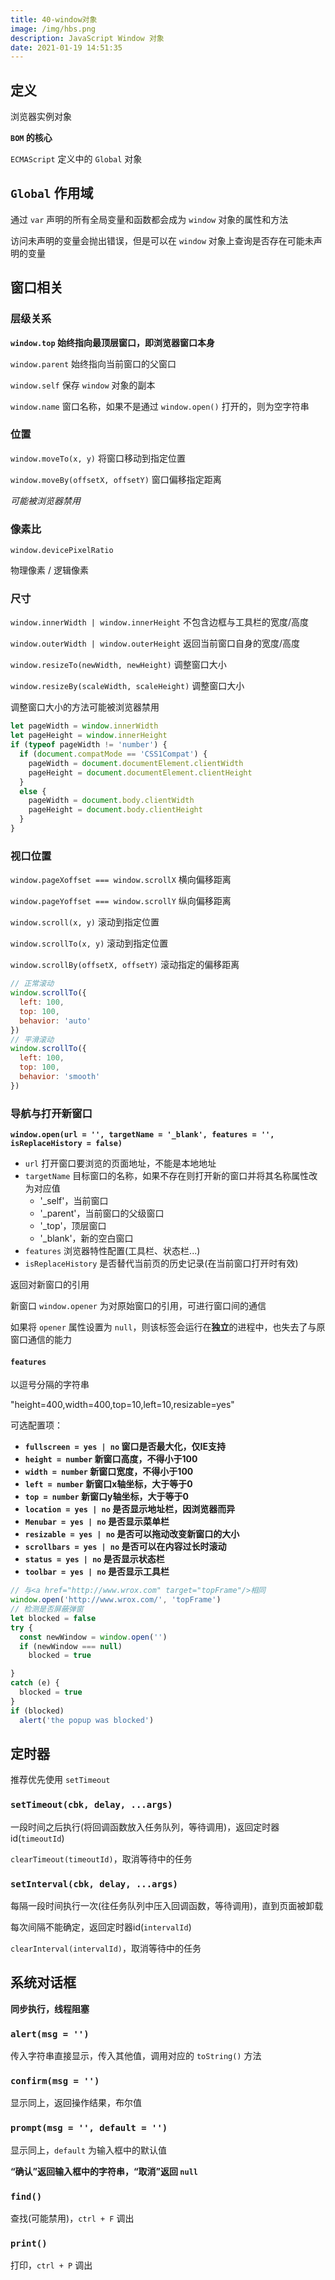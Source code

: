 ```yaml
---
title: 40-window对象
image: /img/hbs.png
description: JavaScript Window 对象
date: 2021-01-19 14:51:35
---
```



## 定义

浏览器实例对象

**`BOM` 的核心**

`ECMAScript` 定义中的 `Global` 对象

## `Global` 作用域

通过 `var` 声明的所有全局变量和函数都会成为 `window` 对象的属性和方法

访问未声明的变量会抛出错误，但是可以在 `window` 对象上查询是否存在可能未声明的变量

## 窗口相关

### 层级关系

**`window.top` 始终指向最顶层窗口，即浏览器窗口本身**

`window.parent` 始终指向当前窗口的父窗口

`window.self` 保存 `window` 对象的副本

`window.name` 窗口名称，如果不是通过 `window.open()` 打开的，则为空字符串

### 位置

`window.moveTo(x, y)` 将窗口移动到指定位置

`window.moveBy(offsetX, offsetY)` 窗口偏移指定距离

*可能被浏览器禁用*

### 像素比

`window.devicePixelRatio`

物理像素 / 逻辑像素

### 尺寸

`window.innerWidth | window.innerHeight` 不包含边框与工具栏的宽度/高度

`window.outerWidth | window.outerHeight` 返回当前窗口自身的宽度/高度

`window.resizeTo(newWidth, newHeight)` 调整窗口大小

`window.resizeBy(scaleWidth, scaleHeight)` 调整窗口大小

调整窗口大小的方法可能被浏览器禁用

```js
let pageWidth = window.innerWidth
let pageHeight = window.innerHeight
if (typeof pageWidth != 'number') {
  if (document.compatMode == 'CSS1Compat') {
    pageWidth = document.documentElement.clientWidth
    pageHeight = document.documentElement.clientHeight
  }
  else {
    pageWidth = document.body.clientWidth
    pageHeight = document.body.clientHeight
  }
}
```

### 视口位置

`window.pageXoffset === window.scrollX` 横向偏移距离

`window.pageYoffset === window.scrollY` 纵向偏移距离

`window.scroll(x, y)` 滚动到指定位置

`window.scrollTo(x, y)` 滚动到指定位置

`window.scrollBy(offsetX, offsetY)` 滚动指定的偏移距离

```js
// 正常滚动
window.scrollTo({
  left: 100,
  top: 100,
  behavior: 'auto'
})
// 平滑滚动
window.scrollTo({
  left: 100,
  top: 100,
  behavior: 'smooth'
})
```

### 导航与打开新窗口

**`window.open(url = '', targetName = '_blank', features = '', isReplaceHistory = false)`**
  - `url` 打开窗口要浏览的页面地址，不能是本地地址
  - `targetName` 目标窗口的名称，如果不存在则打开新的窗口并将其名称属性改为对应值
    - '_self'，当前窗口
    - '_parent'，当前窗口的父级窗口
    - '_top'，顶层窗口
    - '_blank'，新的空白窗口
  - `features` 浏览器特性配置(工具栏、状态栏...)
  - `isReplaceHistory` 是否替代当前页的历史记录(在当前窗口打开时有效)

返回对新窗口的引用

新窗口 `window.opener` 为对原始窗口的引用，可进行窗口间的通信

如果将 `opener` 属性设置为 `null`，则该标签会运行在**独立**的进程中，也失去了与原窗口通信的能力

#### `features` 

以逗号分隔的字符串

"height=400,width=400,top=10,left=10,resizable=yes"

可选配置项：
- **`fullscreen = yes | no` 窗口是否最大化，仅IE支持**
- **`height = number` 新窗口高度，不得小于100**
- **`width = number` 新窗口宽度，不得小于100**
- **`left = number` 新窗口x轴坐标，大于等于0**
- **`top = number` 新窗口y轴坐标，大于等于0**
- **`location = yes | no` 是否显示地址栏，因浏览器而异**
- **`Menubar = yes | no` 是否显示菜单栏**
- **`resizable = yes | no` 是否可以拖动改变新窗口的大小**
- **`scrollbars = yes | no` 是否可以在内容过长时滚动**
- **`status = yes | no` 是否显示状态栏**
- **`toolbar = yes | no` 是否显示工具栏**


```js
// 与<a href="http://www.wrox.com" target="topFrame"/>相同
window.open('http://www.wrox.com/', 'topFrame')
// 检测是否屏蔽弹窗
let blocked = false
try {
  const newWindow = window.open('')
  if (newWindow === null)
    blocked = true

}
catch (e) {
  blocked = true
}
if (blocked)
  alert('the popup was blocked')

```

## 定时器

推荐优先使用 `setTimeout`

### `setTimeout(cbk, delay, ...args)`

一段时间之后执行(将回调函数放入任务队列，等待调用)，返回定时器id(`timeoutId`)

`clearTimeout(timeoutId)`，取消等待中的任务

### `setInterval(cbk, delay, ...args)`

每隔一段时间执行一次(往任务队列中压入回调函数，等待调用)，直到页面被卸载

每次间隔不能确定，返回定时器id(`intervalId`)

`clearInterval(intervalId)`，取消等待中的任务

## 系统对话框

**同步执行，线程阻塞**

### `alert(msg = '')`

传入字符串直接显示，传入其他值，调用对应的 `toString()` 方法

### `confirm(msg = '')`

显示同上，返回操作结果，布尔值

### `prompt(msg = '', default = '')`

显示同上，`default` 为输入框中的默认值

**“确认”返回输入框中的字符串，“取消”返回 `null`**

### `find()`

查找(可能禁用)，`ctrl + F` 调出

### `print()`

打印，`ctrl + P` 调出